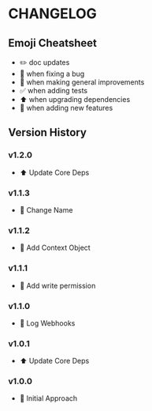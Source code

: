 # CHANGELOG

## Emoji Cheatsheet
- :pencil2: doc updates
- :bug: when fixing a bug
- :rocket: when making general improvements
- :white_check_mark: when adding tests
- :arrow_up: when upgrading dependencies
- :tada: when adding new features

## Version History

### v1.2.0

- :arrow_up: Update Core Deps

### v1.1.3

- :rocket: Change Name

### v1.1.2

- :rocket: Add Context Object

### v1.1.1

- :rocket: Add write permission

### v1.1.0

- :rocket: Log Webhooks

### v1.0.1

- :arrow_up: Update Core Deps

### v1.0.0

- :rocket: Initial Approach

